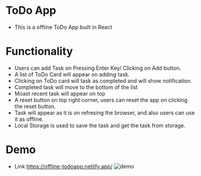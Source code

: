 # ToDo App
- This is a offline ToDo App built in React
# Functionality
- Users can add Task on Pressing Enter Key/ Clicking on Add button.
- A list of ToDo Card will appear on adding task.
- Clicking on ToDo card will task as completed and will show notification.
- Completed task will move to the bottom of the list
- Moast recent task will appear on top
- A reset button on top right corner, users can reset the app on clicking the reset button.
- Task will appear as it is on refresing the browser, and also users can use it as offline.
- Local Storage is used to save the task and get the task from storage.
# Demo
- Link
  https://offline-todoapp.netlify.app/
  ![demo](https://github.com/T-dev98/Tailnode-asses-ToDo/assets/133159152/22ff2d59-544b-4a92-ad3d-066c6e7c738f)

  
